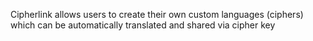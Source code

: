 Cipherlink allows users to create their own custom languages (ciphers) which can be automatically translated and shared via cipher key

